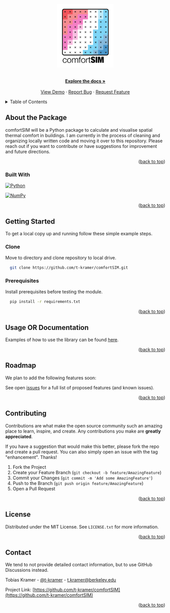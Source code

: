 <!-- PROJECT LOGO -->
<br />
<div align="center">
  <a href="https://github.com/t-kramer/comfort-sim">
    <img src="assets/img/climateSIM-logo.png" alt="Library Logo" width="auto" height="200">
  </a>

  <!-- <h2 align="center">comfortSIM</h3> -->

  <p align="center">
    <!-- comfortSIM is a Python module to calculate and visualise spatial thermal comfort in buildings. -->
    <br />
    <a href="https://github.com/t-kramer/comfort-sim"><strong>Explore the docs »</strong></a>
    <br />
    <br />
    <a href="https://github.com/t-kramer/comfort-sim">View Demo</a>
    ·
    <a href="https://github.com/t-kramer/comfort-sim">Report Bug</a>
    ·
    <a href="https://github.com/t-kramer/comfort-sim">Request Feature</a>


  </p>
</div>



<!-- TABLE OF CONTENTS -->
<details>
  <summary>Table of Contents</summary>
  <ol>
    <li>
      <a href="#about-the-package">About the Tool</a>
      <ul>
        <li><a href="#built-with">Built With</a></li>
      </ul>
    </li>
    <li>
      <a href="#getting-started">Getting Started</a>
      <ul>
        <li><a href="#prerequisites">Prerequisites</a></li>
      </ul>
    </li>
    <li><a href="#usage">Usage</a></li>
    <li><a href="#roadmap">Roadmap</a></li>
    <li><a href="#contributing">Contributing</a></li>
    <li><a href="#license">License</a></li>
    <li><a href="#contact">Contact</a></li>
    <li><a href="#acknowledgments">Acknowledgments</a></li>
  </ol>
</details>


## About the Package

comfortSIM will be a Python package to calculate and visualise spatial thermal comfort in buildings. I am currently in the process of cleaning and organizing locally written code and moving it over to this repository. Please reach out if you want to contribute or have suggestions for improvement and future directions.

<!-- [![Tool Banner](link-to-your-banner-image)](link-to-your-banner-image) -->

<p align="right">(<a href="#readme-top">back to top</a>)</p>

### Built With

[![Python][Python.org]][Python-url]

[![NumPy][NumPy.org]][NumPy-url]


<p align="right">(<a href="#readme-top">back to top</a>)</p>


<!-- GETTING STARTED -->
## Getting Started
To get a local copy up and running follow these simple example steps.


### Clone
Move to directory and clone repository to local drive. <br>

```bash
  git clone https://github.com/t-kramer/comfortSIM.git
```


### Prerequisites
Install prerequisites before testing the module. <br>

```bash
  pip install -r requirements.txt
```




<p align="right">(<a href="#readme-top">back to top</a>)</p>


<!-- USAGE EXAMPLES -->
## Usage OR Documentation
Examples of how to use the library can be found [here](examples). <br>

<p align="right">(<a href="#readme-top">back to top</a>)</p>



## Roadmap
We plan to add the following features soon: <br>

<!-- - [x] Add Changelog
- [x] Add back to top links
- [ ] Add Additional Templates w/ Examples
- [ ] Add "components" document to easily copy & paste sections of the readme
- [ ] Multi-language Support
    - [ ] Chinese
    - [ ] Spanish -->

See open [issues](https://github.com/t-kramer/comfort-sim/issues) for a full list of proposed features (and known issues).

<p align="right">(<a href="#readme-top">back to top</a>)</p>



## Contributing
Contributions are what make the open source community such an amazing place to learn, inspire, and create. Any contributions you make are **greatly appreciated**.

If you have a suggestion that would make this better, please fork the repo and create a pull request. You can also simply open an issue with the tag "enhancement".
Thanks!

1. Fork the Project
2. Create your Feature Branch (`git checkout -b feature/AmazingFeature`)
3. Commit your Changes (`git commit -m 'Add some AmazingFeature'`)
4. Push to the Branch (`git push origin feature/AmazingFeature`)
5. Open a Pull Request

<p align="right">(<a href="#readme-top">back to top</a>)</p>



## License

Distributed under the MIT License. See `LICENSE.txt` for more information.

<p align="right">(<a href="#readme-top">back to top</a>)</p>



## Contact
We tend to not provide detailed contact information, but to use GitHub Discussions instead.

Tobias Kramer - [@t-kramer](https://linkedin.com/in/tobias-kramer-69684611b) - t.kramer@berkeley.edu

Project Link: [https://github.com/t-kramer/comfortSIM](https://github.com/t-kramer/comfortSIM)

<p align="right">(<a href="#readme-top">back to top</a>)</p>



<!-- ## Acknowledgements
Credits to those who have contributed to the tool or resources (e.g. libraries) that were helpful.

<p align="right">(<a href="#readme-top">back to top</a>)</p> -->


<!-- MARKDOWN LINKS & IMAGES -->
<!-- https://www.markdownguide.org/basic-syntax/#reference-style-links -->
[contributors-shield]: https://img.shields.io/github/contributors/t-kramer/comfort-sim.svg?style=for-the-badge
[contributors-url]: https://github.com/t-kramer/comfort-sim/graphs/contributors
[forks-shield]: https://img.shields.io/github/forks/t-kramer/comfort-sim.svg?style=for-the-badge
[forks-url]: https://github.com/t-kramer/comfort-sim/network/members
[stars-shield]: https://img.shields.io/github/stars/t-kramer/comfort-sim.svg?style=for-the-badge
[stars-url]: https://github.com/t-kramer/comfort-sim/stargazers
[issues-shield]: https://img.shields.io/github/issues/t-kramer/comfort-sim.svg?style=for-the-badge
[issues-url]: https://github.com/t-kramer/comfort-sim/issues
[license-shield]: https://img.shields.io/github/license/t-kramer/comfort-sim.svg?style=for-the-badge
[license-url]: https://github.com/t-kramer/comfort-sim/blob/master/LICENSE.txt
[linkedin-shield]: https://img.shields.io/badge/-LinkedIn-black.svg?style=for-the-badge&logo=linkedin&colorB=555
[linkedin-url]: https://www.linkedin.com/in/tobias-kramer-69684611b/
[product-screenshot]: assets/img/screenshot.png
[NumPy.org]: https://img.shields.io/badge/numpy-%23013243.svg?style=for-the-badge&logo=numpy&logoColor=white
[NumPy-url]: https://numpy.org/
[Python.org]: https://img.shields.io/badge/Python-3776AB?style=for-the-badge&logo=python&logoColor=white
[Python-url]: https://www.python.org/
